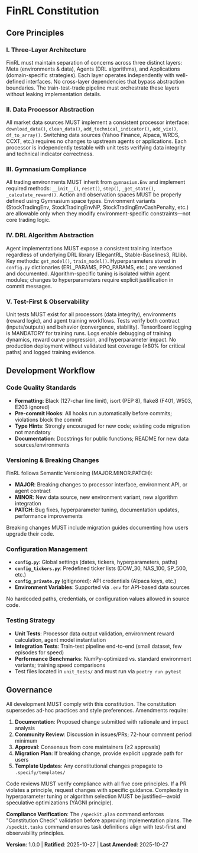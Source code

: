 <!--
  SYNC IMPACT REPORT
  Version Change: 0.0.0 (template) → 1.0.0 (initial ratification)
  Modified Principles: (none, initial adoption)
  Added Sections: All five core principles, Governance
  Removed Sections: (none)
  Templates Updated: ✅ plan-template.md, spec-template.md, tasks-template.md (references aligned)
  Follow-up TODOs: None - constitution fully specified
-->

# FinRL Constitution

## Core Principles

### I. Three-Layer Architecture
FinRL must maintain separation of concerns across three distinct layers: Meta (environments
& data), Agents (DRL algorithms), and Applications (domain-specific strategies). Each layer
operates independently with well-defined interfaces. No cross-layer dependencies that bypass
abstraction boundaries. The train-test-trade pipeline must orchestrate these layers without
leaking implementation details.

### II. Data Processor Abstraction
All market data sources MUST implement a consistent processor interface: `download_data()`,
`clean_data()`, `add_technical_indicator()`, `add_vix()`, `df_to_array()`. Switching data
sources (Yahoo Finance, Alpaca, WRDS, CCXT, etc.) requires no changes to upstream agents
or applications. Each processor is independently testable with unit tests verifying data
integrity and technical indicator correctness.

### III. Gymnasium Compliance
All trading environments MUST inherit from `gymnasium.Env` and implement required methods:
`__init__()`, `reset()`, `step()`, `_get_state()`, `_calculate_reward()`. Action and
observation spaces MUST be properly defined using Gymnasium space types. Environment variants
(StockTradingEnv, StockTradingEnvNP, StockTradingEnvCashPenalty, etc.) are allowable only
when they modify environment-specific constraints—not core trading logic.

### IV. DRL Algorithm Abstraction
Agent implementations MUST expose a consistent training interface regardless of underlying
DRL library (ElegantRL, Stable-Baselines3, RLlib). Key methods: `get_model()`, `train_model()`.
Hyperparameters stored in `config.py` dictionaries (ERL_PARAMS, PPO_PARAMS, etc.) are
versioned and documented. Algorithm-specific tuning is isolated within agent modules; changes
to hyperparameters require explicit justification in commit messages.

### V. Test-First & Observability
Unit tests MUST exist for all processors (data integrity), environments (reward logic),
and agent training workflows. Tests verify both contract (inputs/outputs) and behavior
(convergence, stability). TensorBoard logging is MANDATORY for training runs. Logs enable
debugging of training dynamics, reward curve progression, and hyperparameter impact. No
production deployment without validated test coverage (≥80% for critical paths) and logged
training evidence.

## Development Workflow

### Code Quality Standards
- **Formatting**: Black (127-char line limit), isort (PEP 8), flake8 (F401, W503, E203 ignored)
- **Pre-commit Hooks**: All hooks run automatically before commits; violations block the commit
- **Type Hints**: Strongly encouraged for new code; existing code migration not mandatory
- **Documentation**: Docstrings for public functions; README for new data sources/environments

### Versioning & Breaking Changes
FinRL follows Semantic Versioning (MAJOR.MINOR.PATCH):
- **MAJOR**: Breaking changes to processor interface, environment API, or agent contract
- **MINOR**: New data source, new environment variant, new algorithm integration
- **PATCH**: Bug fixes, hyperparameter tuning, documentation updates, performance improvements

Breaking changes MUST include migration guides documenting how users upgrade their code.

### Configuration Management
- **`config.py`**: Global settings (dates, tickers, hyperparameters, paths)
- **`config_tickers.py`**: Predefined ticker lists (DOW_30, NAS_100, SP_500, etc.)
- **`config_private.py`** (gitignored): API credentials (Alpaca keys, etc.)
- **Environment Variables**: Supported via `.env` for API-based data sources

No hardcoded paths, credentials, or configuration values allowed in source code.

### Testing Strategy
- **Unit Tests**: Processor data output validation, environment reward calculation, agent model instantiation
- **Integration Tests**: Train-test pipeline end-to-end (small dataset, few episodes for speed)
- **Performance Benchmarks**: NumPy-optimized vs. standard environment variants; training speed comparisons
- Test files located in `unit_tests/` and must run via `poetry run pytest`

## Governance

All development MUST comply with this constitution. The constitution supersedes ad-hoc
practices and style preferences. Amendments require:

1. **Documentation**: Proposed change submitted with rationale and impact analysis
2. **Community Review**: Discussion in issues/PRs; 72-hour comment period minimum
3. **Approval**: Consensus from core maintainers (≥2 approvals)
4. **Migration Plan**: If breaking change, provide explicit upgrade path for users
5. **Template Updates**: Any constitutional changes propagate to `.specify/templates/`

Code reviews MUST verify compliance with all five core principles. If a PR violates a
principle, request changes with specific guidance. Complexity in hyperparameter tuning or
algorithm selection MUST be justified—avoid speculative optimizations (YAGNI principle).

**Compliance Verification**: The `/speckit.plan` command enforces "Constitution Check"
validation before approving implementation plans. The `/speckit.tasks` command ensures
task definitions align with test-first and observability principles.

**Version**: 1.0.0 | **Ratified**: 2025-10-27 | **Last Amended**: 2025-10-27
